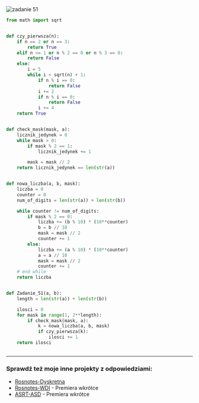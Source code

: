 <picture>
  <source srcset="../../srt/zbior_zadan/51.png" media="(prefers-color-scheme: light)">
  <source srcset="../../srt/zbior_zadan/black_51.png" media="(prefers-color-scheme: dark)">
  <img src="../../srt/zbior_zadan/black_51.png" alt="zadanie 51">
</picture>

```python
from math import sqrt


def czy_pierwsza(n):
    if n == 2 or n == 3:
        return True
    elif n <= 1 or n % 2 == 0 or n % 3 == 0:
        return False
    else:
        i = 5
        while i < sqrt(n) + 1:
            if n % i == 0:
                return False
            i += 2
            if n % i == 0:
                return False
            i += 4
    return True


def check_mask(mask, a):
    licznik_jedynek = 0
    while mask > 0:
        if mask % 2 == 1:
            licznik_jedynek += 1

        mask = mask // 2
    return licznik_jedynek == len(str(a))


def nowa_liczba(a, b, mask):
    liczba = 0
    counter = 0
    num_of_digits = len(str(a)) + len(str(b))

    while counter != num_of_digits:
        if mask % 2 == 0:
            liczba += (b % 10) * (10**counter)
            b = b // 10
            mask = mask // 2
            counter += 1
        else:
            liczba += (a % 10) * (10**counter)
            a = a // 10
            mask = mask // 2
            counter += 1
    # end while
    return liczba


def Zadanie_51(a, b):
    length = len(str(a)) + len(str(b))

    ilosci = 0
    for mask in range(1, 2**length):
        if check_mask(mask, a):
            k = nowa_liczba(a, b, mask)
            if czy_pierwsza(k):
                ilosci += 1
    return ilosci



```

---
### Sprawdź też moje inne projekty z odpowiedziami:
- [Rosnotes-Dyskretna](https://github.com/kamilGie/Rosnotes-Dyskretna)
- [Rosnotes-WDI](https://github.com/kamilGie/Rosnotes-WDI) - Premiera wkrótce
- [ASRT-ASD](https://github.com/kamilGie/Rosnotes-Dyskretna) - Premiera wkrótce

